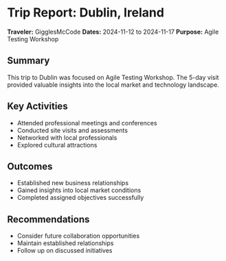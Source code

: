 # Trip Report: Dublin, Ireland

**Traveler:** GigglesMcCode
**Dates:** 2024-11-12 to 2024-11-17
**Purpose:** Agile Testing Workshop

## Summary
This trip to Dublin was focused on Agile Testing Workshop. The 5-day visit provided valuable insights into the local market and technology landscape.

## Key Activities
- Attended professional meetings and conferences
- Conducted site visits and assessments
- Networked with local professionals
- Explored cultural attractions

## Outcomes
- Established new business relationships
- Gained insights into local market conditions
- Completed assigned objectives successfully

## Recommendations
- Consider future collaboration opportunities
- Maintain established relationships
- Follow up on discussed initiatives
